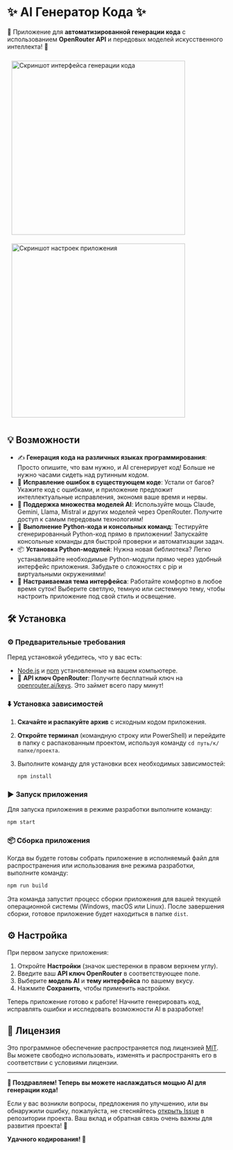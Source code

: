 # ✨ AI Генератор Кода ✨

🚀 Приложение для **автоматизированной генерации кода** с использованием **OpenRouter API** и передовых моделей искусственного интеллекта! 🧠


  <img src="https://github.com/user-attachments/assets/41d91607-ab60-4ee5-ba5b-f92fe6ec5240" alt="Скриншот интерфейса генерации кода" width="400" style="margin: 10px;">
  <img src="https://github.com/user-attachments/assets/b87ed4c8-9ecf-41a6-a5bd-9775a7a7dcbb" alt="Скриншот настроек приложения" width="400" style="margin: 10px;">


## 💡 Возможности

- ✍️ **Генерация кода на различных языках программирования**: Просто опишите, что вам нужно, и AI сгенерирует код! Больше не нужно часами сидеть над рутинным кодом.
- 🐞 **Исправление ошибок в существующем коде**: Устали от багов? Укажите код с ошибками, и приложение предложит интеллектуальные исправления, экономя ваше время и нервы.
- 🤖 **Поддержка множества моделей AI**: Используйте мощь Claude, Gemini, Llama, Mistral и других моделей через OpenRouter. Получите доступ к самым передовым технологиям!
- 🐍 **Выполнение Python-кода и консольных команд**: Тестируйте сгенерированный Python-код прямо в приложении! Запускайте консольные команды для быстрой проверки и автоматизации задач.
- 📦 **Установка Python-модулей**: Нужна новая библиотека? Легко устанавливайте необходимые Python-модули прямо через удобный интерфейс приложения. Забудьте о сложностях с pip и виртуальными окружениями!
- 🎨 **Настраиваемая тема интерфейса**: Работайте комфортно в любое время суток! Выберите светлую, темную или системную тему, чтобы настроить приложение под свой стиль и освещение.


## 🛠️ Установка

### ⚙️ Предварительные требования

Перед установкой убедитесь, что у вас есть:

- [Node.js](https://nodejs.org/) и [npm](https://www.npmjs.com/) установленные на вашем компьютере.
- 🔑 **API ключ OpenRouter**: Получите бесплатный ключ на [openrouter.ai/keys](https://openrouter.ai/keys). Это займет всего пару минут!

### ⬇️ Установка зависимостей

1. **Скачайте и распакуйте архив** с исходным кодом приложения.
2. **Откройте терминал** (командную строку или PowerShell) и перейдите в папку с распакованным проектом, используя команду `cd путь/к/папке/проекта`.
3. Выполните команду для установки всех необходимых зависимостей:

    ```bash
    npm install
    ```

### ▶️ Запуск приложения

Для запуска приложения в режиме разработки выполните команду:

```bash
npm start
```

### 📦 Сборка приложения

Когда вы будете готовы собрать приложение в исполняемый файл для распространения или использования вне режима разработки, выполните команду:

```bash
npm run build
```

Эта команда запустит процесс сборки приложения для вашей текущей операционной системы (Windows, macOS или Linux). После завершения сборки, готовое приложение будет находиться в папке `dist`.

## ⚙️ Настройка

При первом запуске приложения:

1. Откройте **Настройки** (значок шестеренки в правом верхнем углу).
2. Введите ваш **API ключ OpenRouter** в соответствующее поле.
3. Выберите **модель AI** и **тему интерфейса** по вашему вкусу.
4. Нажмите **Сохранить**, чтобы применить настройки.

Теперь приложение готово к работе! Начните генерировать код, исправлять ошибки и исследовать возможности AI в разработке!

## 📜 Лицензия

Это программное обеспечение распространяется под лицензией [MIT](LICENSE). Вы можете свободно использовать, изменять и распространять его в соответствии с условиями лицензии.

---

**🎉 Поздравляем! Теперь вы можете наслаждаться мощью AI для генерации кода!**

Если у вас возникли вопросы, предложения по улучшению, или вы обнаружили ошибку, пожалуйста, не стесняйтесь [открыть Issue](https://github.com/PavloMakaro/ai-code-generator/issues) в репозитории проекта. Ваш вклад и обратная связь очень важны для развития проекта! 🙏

**Удачного кодирования! 🚀**
